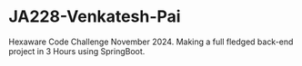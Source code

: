 # JA228-Venkatesh-Pai
Hexaware Code Challenge November 2024. Making a full fledged back-end project in 3 Hours using SpringBoot. 
